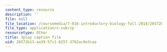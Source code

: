 ```yaml
---
content_type: resource
description: ''
file: null
file_location: /coursemedia/7-016-introductory-biology-fall-2018/26572b13aa3957c182573762ac9e3caa_Chv8dlBVXpw.srt
file_type: application/x-subrip
resourcetype: Other
title: 3play caption file
uid: 26572b13-aa39-57c1-8257-3762ac9e3caa
---
```

